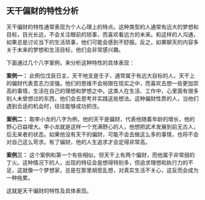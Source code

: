## 天干偏财的特性分析

天干偏财的特性通常表现为个人心理上的特点。这种类型的人通常有远大的梦想和目标，目光长远，不会关注眼前的琐事，而喜欢看远方的未来。和这样的人沟通，如果总是讨论当下的生活琐事，他们可能会感到不舒服。反之，如果聊天的内容多关于未来的梦想和生活目标，他们会非常感兴趣。

下面通过几个八字案例，来分析这种特性的具体表现：

**案例一：** 此例位戊辰日主，天干地支是壬子，通常属于有远大目标的人，天干上的偏财代表意志力坚强。他们的思维不会局限在现实之中，而喜欢去想一些更加崇高的事情，生活在自己的理想和梦想之中。这类人在生活、工作中，心里面有很多别人未曾想过的东西，他们会去思考并实践这些想法。这种偏财性质的人，当他们遇到合适的机会时，往往能够成功抓住。

**案例二：** 取李小龙的八字为例，他的天干是偏财，代表他随着年龄的增长，他的野心日益增大。李小龙就是这样一个充满野心的人，他想把武术发展到前无古人，后无来者的状态。如果他没有天干的偏财，可能不会去做这么多的事情，也将不会对自己这么苛求。有了偏财，他的人生追求才会定得非常高。

**案例三：** 这个案例和第一个有些相似，但天干上有两个偏财，而他属于非常弱的丁火。这种情况下的人，出现的特征会是想得特别多，但追求理想和执行力的不足，这就像一个梦想家，总是在那里胡思乱想，对真实生活不关心，这反而会成为一种拖累。

这就是天干偏财的特性及具体表现。